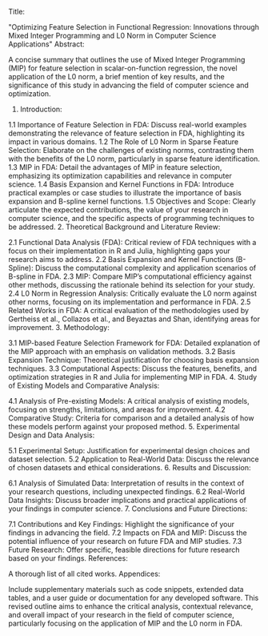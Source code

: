 Title:

"Optimizing Feature Selection in Functional Regression: Innovations through Mixed Integer Programming and L0 Norm in Computer Science Applications"
Abstract:

A concise summary that outlines the use of Mixed Integer Programming (MIP) for feature selection in scalar-on-function regression, the novel application of the L0 norm, a brief mention of key results, and the significance of this study in advancing the field of computer science and optimization.
1. Introduction:

1.1 Importance of Feature Selection in FDA:
Discuss real-world examples demonstrating the relevance of feature selection in FDA, highlighting its impact in various domains.
1.2 The Role of L0 Norm in Sparse Feature Selection:
Elaborate on the challenges of existing norms, contrasting them with the benefits of the L0 norm, particularly in sparse feature identification.
1.3 MIP in FDA:
Detail the advantages of MIP in feature selection, emphasizing its optimization capabilities and relevance in computer science.
1.4 Basis Expansion and Kernel Functions in FDA:
Introduce practical examples or case studies to illustrate the importance of basis expansion and B-spline kernel functions.
1.5 Objectives and Scope:
Clearly articulate the expected contributions, the value of your research in computer science, and the specific aspects of programming techniques to be addressed.
2. Theoretical Background and Literature Review:

2.1 Functional Data Analysis (FDA):
Critical review of FDA techniques with a focus on their implementation in R and Julia, highlighting gaps your research aims to address.
2.2 Basis Expansion and Kernel Functions (B-Spline):
Discuss the computational complexity and application scenarios of B-spline in FDA.
2.3 MIP:
Compare MIP’s computational efficiency against other methods, discussing the rationale behind its selection for your study.
2.4 L0 Norm in Regression Analysis:
Critically evaluate the L0 norm against other norms, focusing on its implementation and performance in FDA.
2.5 Related Works in FDA:
A critical evaluation of the methodologies used by Gertheiss et al., Collazos et al., and Beyaztas and Shan, identifying areas for improvement.
3. Methodology:

3.1 MIP-based Feature Selection Framework for FDA:
Detailed explanation of the MIP approach with an emphasis on validation methods.
3.2 Basis Expansion Technique:
Theoretical justification for choosing basis expansion techniques.
3.3 Computational Aspects:
Discuss the features, benefits, and optimization strategies in R and Julia for implementing MIP in FDA.
4. Study of Existing Models and Comparative Analysis:

4.1 Analysis of Pre-existing Models:
A critical analysis of existing models, focusing on strengths, limitations, and areas for improvement.
4.2 Comparative Study:
Criteria for comparison and a detailed analysis of how these models perform against your proposed method.
5. Experimental Design and Data Analysis:

5.1 Experimental Setup:
Justification for experimental design choices and dataset selection.
5.2 Application to Real-World Data:
Discuss the relevance of chosen datasets and ethical considerations.
6. Results and Discussion:

6.1 Analysis of Simulated Data:
Interpretation of results in the context of your research questions, including unexpected findings.
6.2 Real-World Data Insights:
Discuss broader implications and practical applications of your findings in computer science.
7. Conclusions and Future Directions:

7.1 Contributions and Key Findings:
Highlight the significance of your findings in advancing the field.
7.2 Impacts on FDA and MIP:
Discuss the potential influence of your research on future FDA and MIP studies.
7.3 Future Research:
Offer specific, feasible directions for future research based on your findings.
References:

A thorough list of all cited works.
Appendices:

Include supplementary materials such as code snippets, extended data tables, and a user guide or documentation for any developed software.
This revised outline aims to enhance the critical analysis, contextual relevance, and overall impact of your research in the field of computer science, particularly focusing on the application of MIP and the L0 norm in FDA.